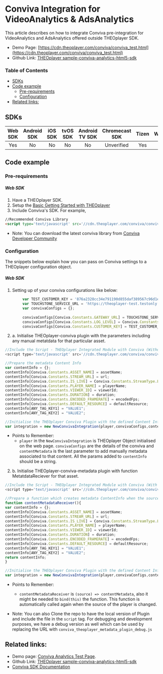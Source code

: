 # Conviva Integration for VideoAnalytics & AdsAnalytics

This article describes on how to integrate Conviva pre-integration for VideoAnalytics and AdsAnalytics offered outside THEOplayer SDK. 

- Demo Page: [https://cdn.theoplayer.com/conviva/conviva_test.html](https://cdn.theoplayer.com/conviva/conviva_test.html)
- Github Link: [THEOplayer sample-conviva-analytics-html5-sdk](https://github.com/THEOplayer/sample-conviva-analytics-html5-sdk)

### Table of Contents
- [SDKs](#sdks)
- [Code example](#code-example)
  - [Pre-requirements](#pre-requirements)
  - [Configuration](#configuration)
- [Related links:](#related-links)
  
## SDKs

| Web SDK | Android SDK | iOS SDK | tvOS SDK| Android TV SDK | Chromecast SDK | Tizen | WebOS |
| :-----: | :---------: | :-----: | :--: | :------------: | :------------: | :----: | :----: |
|   Yes   |     No     |   No   | No  |      No       |      Unverified       |  Yes | Yes |

## Code example

### Pre-requirements

##### Web SDK

1. Have a THEOplayer SDK.
2. Setup the [Basic Getting Started with THEOplayer](https://docs.portal.theoplayer.com/getting-started/01-sdks/01-web/00-getting-started.md) 
3. Include Conviva's SDK. For example,

```html
//Recommended Conviva Library
<script type='text/javascript' src='//cdn.theoplayer.com/conviva/conviva-4.0.15.js'></script>
```
* Note: You can download the latest conviva library from [Conviva Developer Community](https://community.conviva.com/site/global/home/p_home.gsp)

### Configuration

The snippets below explain how you can pass on Conviva settings to a THEOplayer configuration object.

##### Web SDK

1. Setting up of your conviva configurations like below: 

```js
        var TEST_CUSTOMER_KEY = '876a2328cc34e791190d855daf389567c96d1e86';
        var TOUCHSTONE_SERVICE_URL = 'https://theoplayer-test.testonly.conviva.com';
        var convivaConfigs = {};
        
        convivaConfigs[Conviva.Constants.GATEWAY_URL] = TOUCHSTONE_SERVICE_URL;
        convivaConfigs[Conviva.Constants.LOG_LEVEL] = Conviva.Constants.LogLevel.DEBUG;
        convivaConfigs[Conviva.Constants.CUSTOMER_KEY] = TEST_CUSTOMER_KEY;
```

2. a. Initialise THEOplayer-conviva plugin with the parameters including any manual metatdata for that particular asset.

```js
//Include the Script - THEOplayer Integrated Module with Conviva (Without Content Metadata function)
<script type='text/javascript' src='//cdn.theoplayer.com/conviva/conviva_theoplayer_plugin.js'></script>

//Prepare the metadata Content Info
var contentInfo = {};
contentInfo[Conviva.Constants.ASSET_NAME] = assetName;
contentInfo[Conviva.Constants.STREAM_URL] = url;
contentInfo[Conviva.Constants.IS_LIVE] = Conviva.Constants.StreamType.LIVE; // Or Conviva.Constants.StreamType.VOD
contentInfo[Conviva.Constants.PLAYER_NAME] = playerName;
contentInfo[Conviva.Constants.VIEWER_ID] = viewerId;
contentInfo[Conviva.Constants.DURATION] = duration;
contentInfo[Conviva.Constants.ENCODED_FRAMERATE] = encodedFps;
contentInfo[Conviva.Constants.DEFAULT_RESOURCE] = defaultResource;
contentInfo[ANY_TAG_KEY1] = "VALUE1";
contentInfo[ANY_TAG_KEY2] = "VALUE2";

//Initialise the THEOplayer Conviva Plugin with the defined Content Info 
var integration = new NewConvivaIntegration(player,convivaConfigs,contentInfo);

```

*  Points to Remember:
    -  `player` in the `NewConvivaIntegration` is THEOplayer Object initialised on the web page. `convivaConfigs` are the details of the conviva and `contentMetadata` is the last parameter to add manually metadata associated to that content. All the params added to `contentInfo` should be a string.
 
2. b. Initialise THEOplayer-conviva-metadata plugin with function MetatdataReciever for that asset.

```js
//Include the Script - THEOplayer Integrated Module with Conviva (With Content MetadataReciever function)
<script type='text/javascript' src='//cdn.theoplayer.com/conviva/conviva_theoplayer_metadata_plugin.js'></script>

//Prepare a function which creates metadata ContentInfo when the source of the player is changed
function contentMetadataReceiver(){
var contentInfo = {};
contentInfo[Conviva.Constants.ASSET_NAME] = assetName;
contentInfo[Conviva.Constants.STREAM_URL] = url;
contentInfo[Conviva.Constants.IS_LIVE] = Conviva.Constants.StreamType.LIVE; // Or Conviva.Constants.StreamType.VOD
contentInfo[Conviva.Constants.PLAYER_NAME] = playerName;
contentInfo[Conviva.Constants.VIEWER_ID] = viewerId;
contentInfo[Conviva.Constants.DURATION] = duration;
contentInfo[Conviva.Constants.ENCODED_FRAMERATE] = encodedFps;
contentInfo[Conviva.Constants.DEFAULT_RESOURCE] = defaultResource;
contentInfo[ANY_TAG_KEY1] = "VALUE1";
contentInfo[ANY_TAG_KEY2] = "VALUE2";
return contentInfo;
}

//Initialise the THEOplayer Conviva Plugin with the defined Content Info 
var integration = new NewConvivaIntegration(player,convivaConfigs,contentMetadataReceiver);

```
* Points to Remember: 
    - `contentMetadataReceiver` is `(source) => contentMetadata`, also it might be needed to `bind(this)` the function. This function is automatically called again when the source of the player is changed. 

* Note:  You can also Clone the repo to have the local version of Plugin and include the file in the `script` tag. For debugging and development purposes, we have a debug version as well which can be used by replacing the URL with `conviva_theoplayer_metadata_plugin_debug.js`

## Related links:

- Demo page: [Conviva Analytics Test Page](https://cdn.theoplayer.com/conviva/conviva_test.html).
- Github Link: [THEOplayer sample-conviva-analytics-html5-sdk](https://github.com/THEOplayer/sample-conviva-analytics-html5-sdk)
- [Conviva SDK Documentation](https://cdn.theoplayer.com/conviva/Conviva_Documentation_4.0.14/index.html)


